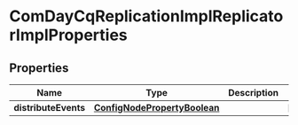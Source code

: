 

# ComDayCqReplicationImplReplicatorImplProperties

## Properties

Name | Type | Description | Notes
------------ | ------------- | ------------- | -------------
**distributeEvents** | [**ConfigNodePropertyBoolean**](ConfigNodePropertyBoolean.md) |  |  [optional]



